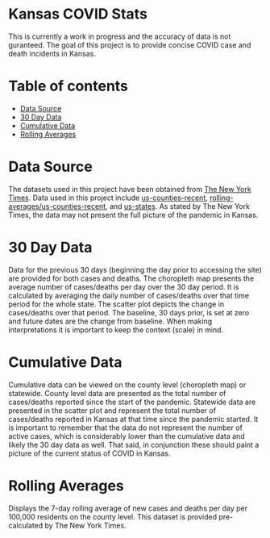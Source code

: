 # Kansas COVID Stats

This is currently a work in progress and the accuracy of data is not guranteed. The goal of this project is to provide concise COVID case and death incidents in Kansas.

# Table of contents
* [Data Source](#Data-Source)
* [30 Day Data](#30-day-data)
* [Cumulative Data](#cumulative-data)
* [Rolling Averages](#rolling-averages)


# Data Source
The datasets used in this project have been obtained from [The New York Times](https://github.com/nytimes/covid-19-data). Data used in this project include [us-counties-recent](https://github.com/nytimes/covid-19-data/blob/master/us-counties-recent.csv), [rolling-averages/us-counties-recent](https://github.com/nytimes/covid-19-data/blob/aa306f968b32cd00a59361d6370cde1d5e8e3751/rolling-averages/us-counties-recent.csv),  and [us-states](https://github.com/nytimes/covid-19-data/blob/master/us-states.csv). As stated by The New York Times, the data may not present the full picture of the pandemic in Kansas. 

# 30 Day Data
Data for the previous 30 days (beginning the day prior to accessing the site) are provided for both cases and deaths. The choropleth map presents the average number of cases/deaths per day over the 30 day period. It is calculated by averaging the daily number of cases/deaths over that time period for the whole state. The scatter plot depicts the change in cases/deaths over that period. The baseline, 30 days prior, is set at zero and future dates are the change from baseline. When making interpretations it is important to keep the context (scale) in mind.

# Cumulative Data
Cumulative data can be viewed on the county level (choropleth map) or statewide. County level data are presented as the total number of cases/deaths reported since the start of the pandemic. Statewide data are presented in the scatter plot and represent the total number of cases/deaths reported in Kansas at that time since the pandemic started. It is important to remember that the data do not represent the number of active cases, which is considerably lower than the cumulative data and likely the 30 day data as well. That said, in conjunction these should paint a picture of the current status of COVID in Kansas. 

# Rolling Averages
Displays the 7-day rolling average of new cases and deaths per day per 100,000 residents on the county level. This dataset is provided pre-calculated by The New York Times.

